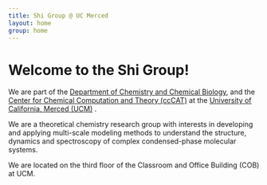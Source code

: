 ```yaml
---
title: Shi Group @ UC Merced
layout: home
group: home
---
```


# Welcome to the Shi Group!

We are part of the [Department of Chemistry and Chemical Biology](http://chemistry.ucmerced.edu/), and the [Center for Chemical Computation and Theory (ccCAT)](https://cccat.ucmerced.edu/) at the [University of California, Merced (UCM)](https://www.ucmerced.edu/) . 

We are a theoretical chemistry research group with interests in developing and applying multi-scale modeling methods to understand the structure, dynamics and spectroscopy of complex condensed-phase molecular systems. 

We are located on the third floor of the Classroom and Office Building (COB) at UCM.
